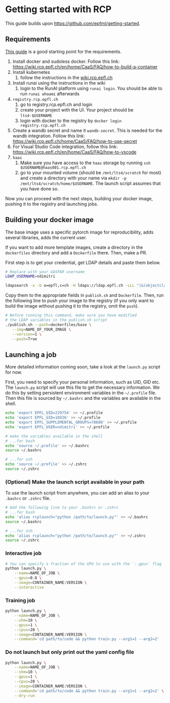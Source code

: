 # Getting started with RCP

This guide builds upon https://github.com/epfml/getting-started.

## Requirements

[This guide](https://wiki.rcp.epfl.ch/home/CaaS/Quick_Start) is a good starting point for the requirements.

1. Install docker and sudoless docker. Follow this link: https://wiki.rcp.epfl.ch/en/home/CaaS/FAQ/how-to-build-a-container
2. Install kubernetes
   1. follow the instructions in the [wiki.rcp.epfl.ch](https://wiki.rcp.epfl.ch)
3. Install runai using the instructions in the wiki
   1. login to the RunAI platform using `runai login`. You should be able to run `runai whoami` afterwards
4. `registry.rcp.epfl.ch`
   1. go to registry.rcp.epfl.ch and login
   2. create your project with the UI. Your project should be `lts4-$USERNAME` 
   3. login with docker to the registry by `docker login registry.rcp.epfl.ch`
5. Create a wandb secret and name it `wandb-secret`. This is needed for the wandb integration. Follow this link: https://wiki.rcp.epfl.ch/home/CaaS/FAQ/how-to-use-secret
6. For Visual Studio Code integration, follow this link: https://wiki.rcp.epfl.ch/en/home/CaaS/FAQ/how-to-vscode
7. `haas` 
   1. Make sure you have access to the `haas` storage by running `ssh $USERNAME@haas001.rcp.epfl.ch`
   2. go to your mounted volume (should be `/mnt/lts4/scratch` for most) and create a directory with your name via `mkdir -p /mnt/lts4/scratch/home/$USERNAME`. The launch script assumes that you have done so. 

Now you can proceed with the next steps, building your docker image, pushing it to the registry and launching jobs.

## Building your docker image

The base image uses a specific pytorch image for reproducibility, adds several libraries, adds the current user.

If you want to add more template images, create a directory in the `dockerfiles` directory and add a `Dockerfile` there. 
Then, make a PR.

First step is to get your credential, get LDAP details and paste them below.
```bash
# Replace with your GASPAR username
LDAP_USERNAME=ndimitri

ldapsearch -x -b o=epfl,c=ch -H ldaps://ldap.epfl.ch -LLL "(&(objectclass=person)(uid=$LDAP_USERNAME))" uid uidNumber gidNumber
```

Copy them to the appropriate fields in `publish.sh` and `Dockerfile`. Then, run the following line to push your image to the registry (if you only want to build the image without pushing it to the registry, omit the `push`).

```bash
# Before running this command, make sure you have modified 
# the LDAP variables in the publish.sh script
./publish.sh --path=dockerfiles/base \
   --img=NAME_OF_YOUR_IMAGE \
   --version=1 \
   --push=True
```


## Launching a job

More detailed information coming soon, take a look at the `launch.py` script for now.

First, you need to specify your personal information, such as UID, GID etc. The `launch.py` script will use this file to get the necessary information. We do this by setting persistent environment variables in the `~/.profile` file. Then this file is sourced by `~/.bashrc` and the variables are available in the shell.  

```bash
echo 'export EPFL_UID=229754' >> ~/.profile 
echo 'export EPFL_GID=10426' >> ~/.profile 
echo 'export EPFL_SUPPLEMENTAL_GROUPS=78680' >> ~/.profile 
echo 'export EPFL_USER=ndimitri' >> ~/.profile 

# make the variables available in the shell
# ...for bash
echo 'source ~/.profile' >> ~/.bashrc
source ~/.bashrc

# ...for zsh
echo 'source ~/.profile' >> ~/.zshrc
source ~/.zshrc
```

### (Optional) Make the launch script available in your path
To use the launch script from anywhere, you can add an alias to your `.bashrc` or `.zshrc` file.
```bash
# Add the following line to your .bashrc or .zshrc
# ...for bash
echo 'alias rcplaunch="python /path/to/launch.py"' >> ~/.bashrc
source ~/.bashrc

# ...for zsh
echo 'alias rcplaunch="python /path/to/launch.py"' >> ~/.zshrc
source ~/.zshrc
```


### Interactive job
```bash
# You can specify a fraction of the GPU to use with the `--gpus` flag
python launch.py \
    --name=NAME_OF_JOB \
    --gpus=0.8 \
    --image=CONTAINER_NAME:VERSION \
    --interactive 
```

### Training job
```bash
python launch.py \
    --name=NAME_OF_JOB \
    --shm=10 \
    --gpus=1 \
    --cpus=20 \
    --image=CONTAINER_NAME:VERSION \
    --command='cd path/to/code && python train.py --arg1=1 --arg2=2'
```

### Do not launch but only print out the yaml config file
```bash
python launch.py \
    --name=NAME_OF_JOB \
    --shm=10 \
    --gpus=1 \
    --cpus=20 \
    --image=CONTAINER_NAME:VERSION \
    --command='cd path/to/code && python train.py --arg1=1 --arg2=2' \
    --dry-run
```